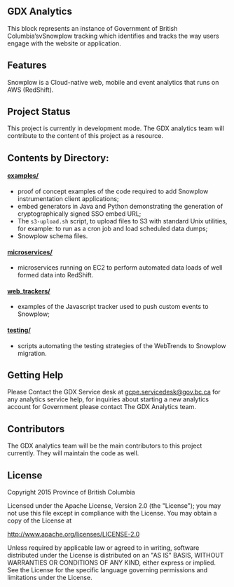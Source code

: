 ## GDX Analytics

This block represents an instance of Government of British Columbia’svSnowplow tracking which identifies and tracks the way users engage with the website or application.

## Features

Snowplow is a Cloud-native web, mobile and event analytics that runs on AWS (RedShift).

## Project Status

This project is currently in development mode. The GDX analytics team will contribute to the content of this project as a resource.

## Contents by Directory:

#### [examples/](./examples/)

- proof of concept examples of the code required to add Snowplow instrumentation client applications;
- embed generators in Java and Python demonstrating the generation of cryptographically signed SSO embed URL;
- The `s3-upload.sh` script, to upload files to S3 with standard Unix utilities, for example: to run as a cron job and load scheduled data dumps;
- Snowplow schema files.

#### [microservices/](./microservices/)

- microservices running on EC2 to perform automated data loads of well formed data into RedShift.

#### [web_trackers/](./web_trackers)

- examples of the Javascript tracker used to push custom events to Snowplow;

#### [testing/](./testing/)

- scripts automating the testing strategies of the WebTrends to Snowplow migration.

## Getting Help

Please Contact the GDX Service desk at gcpe.servicedesk@gov.bc.ca for any analytics service help, for inquiries about starting a new analytics account for Government please contact The GDX Analytics team.

## Contributors

The GDX analytics team will be the main contributors to this project currently. They will maintain the code as well. 

## License


Copyright 2015 Province of British Columbia

Licensed under the Apache License, Version 2.0 (the "License");
you may not use this file except in compliance with the License.
You may obtain a copy of the License at

   http://www.apache.org/licenses/LICENSE-2.0

Unless required by applicable law or agreed to in writing, software
distributed under the License is distributed on an "AS IS" BASIS,
WITHOUT WARRANTIES OR CONDITIONS OF ANY KIND, either express or implied.
See the License for the specific language governing permissions and limitations under the License.
